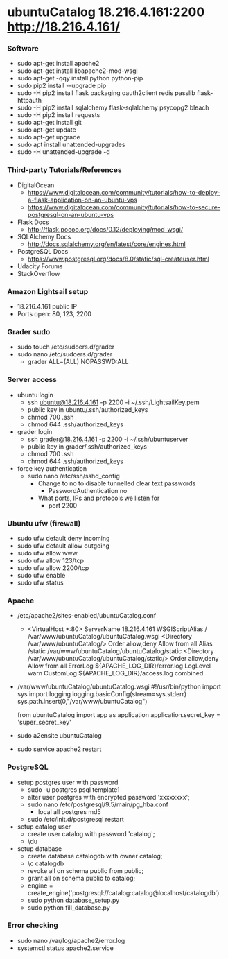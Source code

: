 # ubuntuCatalog 18.216.4.161:2200 http://18.216.4.161/

### Software
   * sudo apt-get install apache2
   * sudo apt-get install libapache2-mod-wsgi
   * sudo apt-get -qqy install python python-pip
   * sudo pip2 install --upgrade pip
   * sudo -H pip2 install flask packaging oauth2client redis passlib flask-httpauth
   * sudo -H pip2 install sqlalchemy flask-sqlalchemy psycopg2 bleach
   * sudo -H pip2 install requests
   * sudo apt-get install git
   * sudo apt-get update
   * sudo apt-get upgrade
   * sudo apt install unattended-upgrades
   * sudo -H unattended-upgrade -d
   
### Third-party Tutorials/References
   * DigitalOcean 
      * https://www.digitalocean.com/community/tutorials/how-to-deploy-a-flask-application-on-an-ubuntu-vps
      * https://www.digitalocean.com/community/tutorials/how-to-secure-postgresql-on-an-ubuntu-vps
   * Flask Docs
      * http://flask.pocoo.org/docs/0.12/deploying/mod_wsgi/
   * SQLAlchemy Docs
      * http://docs.sqlalchemy.org/en/latest/core/engines.html
   * PostgreSQL Docs
      * https://www.postgresql.org/docs/8.0/static/sql-createuser.html
   * Udacity Forums 
   * StackOverflow

### Amazon Lightsail setup
   * 18.216.4.161 public IP
   * Ports open: 80, 123, 2200
   
### Grader sudo 
   * sudo touch /etc/sudoers.d/grader
   * sudo nano /etc/sudoers.d/grader
      * grader ALL=(ALL) NOPASSWD:ALL
   
### Server access
   * ubuntu login
      * ssh ubuntu@18.216.4.161 -p 2200 -i ~/.ssh/LightsailKey.pem
      * public key in ubuntu/.ssh/authorized_keys
      * chmod 700 .ssh
      * chmod 644 .ssh/authorized_keys
   * grader login
      * ssh grader@18.216.4.161 -p 2200 -i ~/.ssh/ubuntuserver
      * public key in grader/.ssh/authorized_keys
      * chmod 700 .ssh
      * chmod 644 .ssh/authorized_keys
   * force key authentication
      * sudo nano /etc/ssh/sshd_config
         * Change to no to disable tunnelled clear text passwords
            * PasswordAuthentication no
         * What ports, IPs and protocols we listen for 
            * port 2200

### Ubuntu ufw (firewall)
   * sudo ufw default deny incoming
   * sudo ufw default allow outgoing
   * sudo ufw allow www
   * sudo ufw allow 123/tcp
   * sudo ufw allow 2200/tcp
   * sudo ufw enable
   * sudo ufw status
   
### Apache
   * /etc/apache2/sites-enabled/ubuntuCatalog.conf
      * <VirtualHost *:80>
          ServerName 18.216.4.161
          WSGIScriptAlias / /var/www/ubuntuCatalog/ubuntuCatalog.wsgi
          <Directory /var/www/ubuntuCatalog/>
                  Order allow,deny
                  Allow from all
          </Directory>
          Alias /static /var/www/ubuntuCatalog/ubuntuCatalog/static
          <Directory /var/www/ubuntuCatalog/ubuntuCatalog/static/>
                  Order allow,deny
                  Allow from all
          </Directory>
          ErrorLog ${APACHE_LOG_DIR}/error.log
          LogLevel warn
          CustomLog ${APACHE_LOG_DIR}/access.log combined
      </VirtualHost>
   * /var/www/ubuntuCatalog/ubuntuCatalog.wsgi
      #!/usr/bin/python
      import sys
      import logging
      logging.basicConfig(stream=sys.stderr)
      sys.path.insert(0,"/var/www/ubuntuCatalog")

      from ubuntuCatalog import app as application
      application.secret_key = 'super_secret_key'
   * sudo a2ensite ubuntuCatalog
   * sudo service apache2 restart
      
### PostgreSQL
   * setup postgres user with password
      * sudo -u postgres psql template1
      * alter user postgres with encrypted password 'xxxxxxxx';
      * sudo nano /etc/postgresql/9.5/main/pg_hba.conf
         * local all postgres md5
      * sudo /etc/init.d/postgresql restart
   * setup catalog user
      * create user catalog with password 'catalog';
      * \du
   * setup database
      * create database catalogdb with owner catalog;
      * \c catalogdb
      * revoke all on schema public from public;
      * grant all on schema public to catalog;
      * engine = create_engine('postgresql://catalog:catalog@localhost/catalogdb')
      * sudo python database_setup.py
      * sudo python fill_database.py
      
### Error checking
   * sudo nano /var/log/apache2/error.log
   * systemctl status apache2.service
